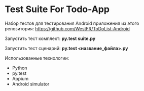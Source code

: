 ﻿# Test Suite For Todo-App

Набор тестов для тестирования Android приложения из этого репозитория:
https://github.com/WestFR/ToDoList-Android

Запустить тест комплект:
<b>py.test suite.py</b>

Запустить тест сценарий:
<b>py.test <название_файла>.py</b>

Использованные технологии:
- Python
- py.test
- Appium
- Android simulator
